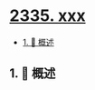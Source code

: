 # [2335. xxx](https://github.com/Tdahuyou/TNotes.leetcode/tree/main/notes/2335.%20xxx)

<!-- region:toc -->

- [1. 📝 概述](#1--概述)

<!-- endregion:toc -->

## 1. 📝 概述
